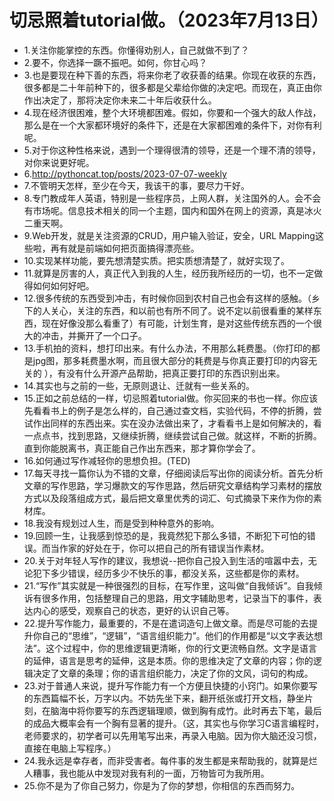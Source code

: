 # 切忌照着tutorial做。（2023年7月13日） 

- 1.关注你能掌控的东西。你懂得劝别人，自己就做不到了？
- 2.要不，你选择一蹶不振吧。如何，你甘心吗？
- 3.也是要现在种下善的东西，将来你老了收获善的结果。你现在收获的东西，很多都是二十年前种下的，很多都是父辈给你做的决定吧。而现在，真正由你作出决定了，那将决定你未来二十年后收获什么。
- 4.现在经济很困难，整个大环境都困难。假如，你要和一个强大的敌人作战，那么是在一个大家都环境好的条件下，还是在大家都困难的条件下，对你有利呢。
- 5.对于你这种性格来说，遇到一个理得很清的领导，还是一个理不清的领导，对你来说更好呢。
- 6.http://pythoncat.top/posts/2023-07-07-weekly
- 7.不管明天怎样，至少在今天，我该干的事，要尽力干好。
- 8.专门教成年人英语，特别是一些程序员，上网人群，关注国外的人。会不会有市场呢。信息技术相关的同一个主题，国内和国外在网上的资源，真是冰火二重天啊。
- 9.Web开发，就是关注资源的CRUD，用户输入验证，安全，URL Mapping这些啦，再有就是前端如何把页面搞得漂亮些。
- 10.实现某样功能，要先想清楚实质。把实质想清楚了，就好实现了。
- 11.就算是厉害的人，真正代入到我的人生，经历我所经历的一切，也不一定做得如何如何好吧。
- 12.很多传统的东西受到冲击，有时候你回到农村自己也会有这样的感触。（乡下的人关心，关注的东西，和以前也有所不同了。说不定以前很看重的某样东西，现在好像没那么看重了）有可能，计划生育，是对这些传统东西的一个很大的冲击，并撕开了一个口子。
- 13.手机拍的资料，想打印出来。有什么办法，不用那么耗费墨。（你打印的都是jpg图，那多耗费墨水啊，而且很大部分的耗费是与你真正要打印的内容无关的 ），有没有什么开源产品帮助，把真正要打印的东西识别出来。
- 14.其实也与之前的一些，无原则退让、迁就有一些关系的。
- 15.正如之前总结的一样，切忌照着tutorial做。你买回来的书也一样。你应该先看看书上的例子是怎么样的，自己通过查文档，实验代码，不停的折腾，尝试作出同样的东西出来。实在没办法做出来了，才看看书上是如何解决的，看一点点书，找到思路，又继续折腾，继续尝试自己做。就这样，不断的折腾。直到你能脱离书，真正能自己作出东西来，那才算你学会了。
- 16.如何通过写作减轻你的思想负担。(TED)
- 17.每天寻找一篇你认为不错的文章，仔细阅读后写出你的阅读分析。首先分析文章的写作思路，学习爆款文的写作思路，然后研究文章结构学习素材的摆放方式以及段落组成方式，最后把文章里优秀的词汇、句式摘录下来作为你的素材库。
- 18.我没有规划过人生，而是受到种种意外的影响。
- 19.回顾一生，让我感到惊恐的是，我竟然犯下那么多错，不断犯下可怕的错误。而当作家的好处在于，你可以把自己的所有错误当作素材。
- 20.关于对年轻人写作的建议，我想说--把你自己投入到生活的喧嚣中去，无论犯下多少错误，经历多少不快乐的事，都没关系，这些都是你的素材。
- 21.“写作”其实就是一种很强烈的目标，在写作里，这叫做“自我倾诉”。自我倾诉有很多作用，包括整理自己的思路，用文字辅助思考，记录当下的事件，表达内心的感受，观察自己的状态，更好的认识自己等。
- 22.提升写作能力，最重要的，不是在遣词造句上做文章。而是尽可能的去提升你自己的“思维”，“逻辑”，“语言组织能力”。他们的作用都是“以文字表达想法”。这个过程中，你的思维逻辑更清晰，你的行文更流畅自然。文字是语言的延伸，语言是思考的延伸，这是本质。你的思维决定了文章的内容；你的逻辑决定了文章的条理；你的语言组织能力，决定了你的文风，词句的构成。
- 23.对于普通人来说，提升写作能力有一个方便且快捷的小窍门。如果你要写的东西篇幅不长，万字以内。不妨先坐下来，翻开纸张或打开文档，静坐片刻，在脑海中将你要写的东西逻辑理顺，做到胸有成竹。此时再去下笔，最后的成品大概率会有一个胸有显著的提升。（这，其实也与你学习C语言编程时，老师要求的，初学者可以先用笔写出来，再录入电脑。因为你大脑还没习惯，直接在电脑上写程序。）
- 24.我永远是幸存者，而非受害者。每件事的发生都是来帮助我的，就算是烂人糟事，我也能从中发现对我有利的一面，万物皆可为我所用。
- 25.你不是为了你自己努力，你是为了你的梦想，你相信的东西而努力。
